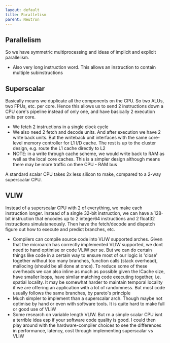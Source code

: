 ```yaml
---
layout: default
title: Parallelism
parent: Neutron
---
```


## Parallelism

So we have symmetric multiprocessing and ideas of implicit and explicit parallelism.

- Also very long instruction word. This allows an instruction to contain multiple subinstructions

## Superscalar

Basically means we duplicate all the components on the CPU. So two ALUs, two FPUs, etc. per core. Hence this allows us to send 2 instructions down a CPU core's pipeline instead of only one, and have basically 2 execution units per core.

- We fetch 2 instructions in a single clock cycle
- We also need 2 fetch and decode units. And after execution we have 2 write back units. But the writeback unit interfaces with the same core-level memory controller for L1 I/D cache. The rest is up to the cluster design, e.g. route the L1 cache directly to L2
- NOTE: in a write through cache scheme, we would write back to RAM as well as the local core caches. This is a simpler design although means there may be more traffic on thee CPU - RAM bus

A standard scalar CPU takes 2x less silicon to make, compared to a 2-way superscalar CPU.

## VLIW

Instead of a superscalar CPU with 2 of everything, we make each instruction longer. Instead of a single 32-bit instruction, we can have a 128-bit instruction that encodes up to 2 integer64 instructions and 2 float32 instructions simulataneously. Then have the fetch/decode and dispatch figure out how to execute and predict branches, etc.

- Compilers can compile source code into VLIW supported arches. Given that the microarch has correctly implemented VLIW supported, we dont need to hand optimise or code VLIW per se. But we can do certain things like code in a certain way to ensure most of our logic is 'close' together without too many branches, function calls (stack overhead), mallocing (should be all done at once). To reduce some of these overheads we can also inline as much as possible given the ICache size, have smaller loops, have similar matching code executing together, i.e. spatial locality. It may be somewhat harder to maintain temporal locality if we are offering an application with a lot of randomness. But most code usually follows the same branches, by pareto's principle
- Much simpler to implement than a superscalar arch. Though maybe not optimise by hand or even with software tools. It is quite hard to make full or good use of VLIW
- Some research on variable length VLIW. But rn a simple scalar CPU isnt a terrible idea esp if your software code quality is good. I could then play around with the hardware-compiler choices to see the differences in performance, latency, cost through implementing superscalar vs VLIW
